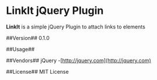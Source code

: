 # LinkIt jQuery Plugin #

**LinkIt** is a simple jQuery Plugin to attach links to elements



##Version##
0.1.0

##Usage##


##Vendors##
jQuery  -[http://jquery.com](http://jquery.com)


##License##
MIT License
